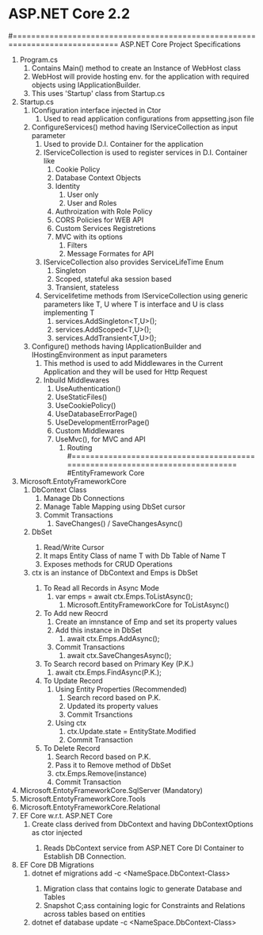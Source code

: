 # ASP.NET Core 2.2
#=============================================================================
ASP.NET Core Project Specifications
1. Program.cs
   1. Contains Main() method to create an Instance of WebHost class
   2. WebHost will provide hosting env. for the application with required objects using IApplicationBuilder. 
   3. This uses 'Startup' class from Startup.cs
2. Startup.cs 
   1. IConfiguration interface injected in Ctor
      1. Used to read application configurations from appsetting.json file
   2. ConfigureServices() method having IServiceCollection as input parameter
      1. Used to provide D.I. Container for the application
      2. IServiceCollection is used to register services in D.I. Container like
         1. Cookie Policy
         2. Database Context Objects
         3. Identity
            1. User only
            2. User and Roles
         4. Authroization with Role Policy
         5. CORS Policies for WEB API
         6. Custom Services Registretions
         7. MVC with its options
            1. Filters
            2. Message Formates for API
      3. IServiceCollection also provides ServiceLifeTime Enum
         1. Singleton
         2. Scoped, stateful aka session based
         3. Transient, stateless
      4. Servicelifetime methods from IServiceCollection using generic parameters like T, U where T is interface and U is class implementing T
         1. services.AddSingleton<T,U>();
         2. services.AddScoped<T,U>();
         3. services.AddTransient<T,U>();
   3. Configure() methods having IApplicationBuilder and IHostingEnvironment as input parameters  
      1. This method is used to add Middlewares in the Current Application and they will be used for Http Request
      2. Inbuild Middlewares
         1. UseAuthentication()
         2. UseStaticFiles()
         3. UseCookiePolicy()
         4. UseDatabaseErrorPage()
         5. UseDevelopmentErrorPage()
         6. Custom Middlewares
         7. UseMvc(), for MVC and API
            1. Routing
#=============================================================================
#EntityFramework Core
1. Microsoft.EntotyFrameworkCore
   1. DbContext Class
      1. Manage Db Connections
      2. Manage Table Mapping using DbSet<T> cursor
      3. Commit Transactions    
         1. SaveChanges() / SaveChangesAsync()
   2. DbSet<T>
      1. Read/Write Cursor
      2. It maps Entity Class of name T with Db Table of Name T
      3. Exposes methods for CRUD Operations
   3. ctx is an instance of DbContext and Emps is DbSet<Emp>
      1. To Read all Records in Async Mode
         1. var emps = await ctx.Emps.ToListAsync();
            1. Microsoft.EntityFrameworkCore for ToListAsync()
      2. To Add new Reocrd
         1. Create an imnstance of Emp and set its property values
         2. Add this instance in DbSet
            1. await ctx.Emps.AddAsync(<Instance>);
         3. Commit Transactions
            1. await ctx.SaveChangesAsync();
      3. To Search record based on Primary Key (P.K.)
         1. await ctx.Emps.FindAsync(P.K.);
      4. To Update Record
         1. Using Entity Properties (Recommended)
            1. Search record based on P.K.
            2. Updated its property values
            3. Commit Trsanctions
         2. Using ctx
            1. ctx.Update<Emps>.state = EntityState.Modified
            2. Commit Transaction 
      5. To Delete Record
         1. Search Record based on P.K.
         2. Pass it to Remove method of DbSet
         3. ctx.Emps.Remove(instance)
         4. Commit Transaction
2.  Microsoft.EntotyFrameworkCore.SqlServer (Mandatory)
3.  Microsoft.EntotyFrameworkCore.Tools
4.  Microsoft.EntotyFrameworkCore.Relational
5.  EF Core w.r.t. ASP.NET Core
    1.  Create class derived from DbContext and having DbContextOptions<DbContext> as ctor injected
        1.  Reads DbContext service from ASP.NET Core DI Container to Establish DB Connection.
6.  EF Core DB Migrations
    1.  dotnet ef migrations add <Migration-Name> -c <NameSpace.DbContext-Class>
        1.  Migration class that contains logic to generate Database and Tables
        2.  Snapshot C;ass containing logic for Constraints and Relations across tables based on entities
    2.  dotnet ef database update -c <NameSpace.DbContext-Class>